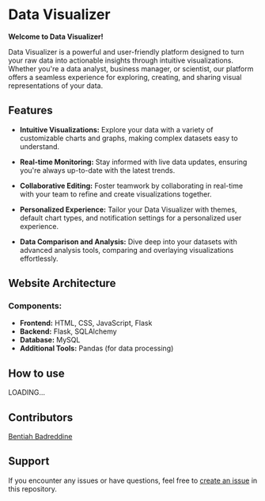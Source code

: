 # Data Visualizer

**Welcome to Data Visualizer!**

Data Visualizer is a powerful and user-friendly platform designed to turn your raw data into actionable insights through intuitive visualizations. Whether you're a data analyst, business manager, or scientist, our platform offers a seamless experience for exploring, creating, and sharing visual representations of your data.

## Features

- **Intuitive Visualizations:** Explore your data with a variety of customizable charts and graphs, making complex datasets easy to understand.

- **Real-time Monitoring:** Stay informed with live data updates, ensuring you're always up-to-date with the latest trends.

- **Collaborative Editing:** Foster teamwork by collaborating in real-time with your team to refine and create visualizations together.

- **Personalized Experience:** Tailor your Data Visualizer with themes, default chart types, and notification settings for a personalized user experience.

- **Data Comparison and Analysis:** Dive deep into your datasets with advanced analysis tools, comparing and overlaying visualizations effortlessly.

## Website Architecture


### Components:

- **Frontend:** HTML, CSS, JavaScript, Flask
- **Backend:** Flask, SQLAlchemy
- **Database:** MySQL
- **Additional Tools:** Pandas (for data processing)

## How to use
LOADING...


## Contributors

[Bentiah Badreddine](https://github.com/badrbnh/)

## Support

If you encounter any issues or have questions, feel free to [create an issue](https://github.com/badrbn/data-visualizer/issues) in this repository.

